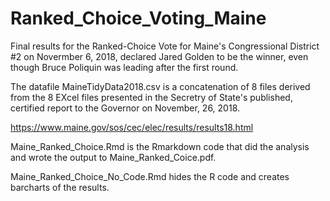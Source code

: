 # Ranked_Choice_Voting_Maine

Final results for the Ranked-Choice Vote for Maine's Congressional District #2
on Novermber 6, 2018, declared Jared Golden to be the winner, even
though Bruce Poliquin was leading after the first round.

The datafile MaineTidyData2018.csv is a concatenation of 8 files derived from the 8 EXcel files
presented in the Secretry of State's published, certified report to the Governor on November, 26, 2018.

https://www.maine.gov/sos/cec/elec/results/results18.html

Maine_Ranked_Choice.Rmd is the Rmarkdown code that did the analysis and wrote
the output to Maine_Ranked_Coice.pdf.

Maine_Ranked_Choice_No_Code.Rmd hides the R code and creates barcharts of the results.
